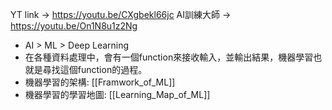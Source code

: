 YT link -> https://youtu.be/CXgbekl66jc
AI訓練大師 -> https://youtu.be/On1N8u1z2Ng

+ AI > ML > Deep Learning
+ 在各種資料處理中，會有一個function來接收輸入，並輸出結果，機器學習也就是尋找這個function的過程。
+ 機器學習的架構: [[Framwork_of_ML]]
+ 機器學習的學習地圖: [[Learning_Map_of_ML]]

